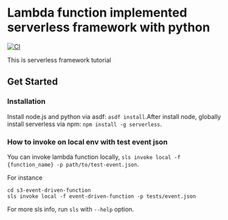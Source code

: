 # Lambda function implemented serverless framework with python

[![CI](https://github.com/tecchu11/s3-event-driven-function/actions/workflows/ci.yml/badge.svg)](https://github.com/tecchu11/s3-event-driven-function/actions/workflows/ci.yml)

This is serverless framework tutorial

## Get Started

### Installation

Install node.js and python via asdf: `asdf install`.After install node, globally install serverless via
npm: `npm install -g serverless`.

### How to invoke on local env with test event json

You can invoke lambda function locally, `sls invoke local -f {function_name} -p path/to/test-event.json`.

For instance

```
cd s3-event-driven-function
sls invoke local -f event-driven-function -p tests/event.json
```

For more sls info, run `sls` with `--help` option.
